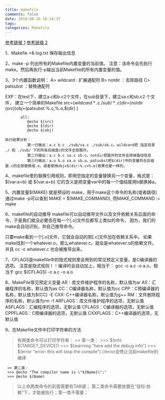 ```yaml
---
title: makefile
comments: false
date: 2018-08-10 16:14:37
tags:
categories: Makefile
---
```


[参考链接 1](https://blog.csdn.net/ruglcc/article/details/7814546/)
[参考链接 2](https://blog.csdn.net/stpeace/article/details/53054006)


1、Makefie >& log.txt 保存输出信息


2、make -p 列出所有的Makefile内置变量的当前值。
   注意：该命令会先执行make。然后再执行-p输出当前Makefile的所有内置变量的值。


3、3个内置函数说明：
   A> wildcard : 扩展通配符
   B> notdir   ：去除路径
   C> patsubst ：替换通配符

   EXP：在test下，建立a.c和b.c2个文件，在sub目录下，建立sa.c和sb.c2 个文件，
        建立一个简单的Makefile
           src=$(wildcard *.c ./sub/*.c)
           dir=$(notdir $(src))
           obj=$(patsubst %.c,%.o,$(dir) )

           all:
              @echo $(src)
              @echo $(dir)
              @echo $(obj)

	执行结果分析：
              第一行输出：a.c b.c ./sub/sa.c ./sub/sb.c。wildcard把 指定目录 ./ 和 ./sub/ 下的所有后缀是c的文件全部展开。
              第二行输出：a.c b.c sa.c sb.c。notdir把展开的文件去除掉路径信息
              第三行输出：a.o b.o sa.o sb.o。patsubst把$(dir)中的变量符合后缀是.c的全部替换成.o，或者使用obj=$(dir:%.c=%.o)效果也是一样的。


4、makefile里的替换引用规则，即用您指定的变量替换另一个变量，格式是：
   $(var:a=b) 或 ${var:a=b}
   它的含义是把变量var中的每一个值结尾用b替换掉a。


5、内置变量$(MAKE) 就是预设的 make，用于make这个命令的名称(或者路径)
   通过make -p可以查到 MAKE = $(MAKE\_COMMAND), 而MAKE\_COMMAND := make


6、makefile的自动推导
   makefile可以自动推导文件以及文件依赖关系后面的命令，于是我们就没必要去在每一个[.o]文件后都写上类似的命令，
   因为，我们的make会自动识别，并自己推导命令。

   只要make看到一个[.o]文件，它就会自动的把[.c]文件加在依赖关系中。
   如果make找到一个whatever.o，那么whatever.c，就会是whatever.o的依赖文件。并且 cc -c whatever.c 也会被推导出来。


7、CFLAGS是makefile中的隐式规则里会用到的常见预定义变量，是C编译器的选项。
   注意是隐式规则！！编译时会自动加上，相当于：
   gcc -c a.c -o a.o，相当于
   gcc $(CFLAGS) -c a.c -o a.o


8、MakeFile常见预定义变量
   AR：库文件维护程序的名称，默认值为ar
   AS：汇编程序的名称，默认值为as
   CC：C编译器名称，默认值为cc
   CPP：C预编译器的名称，默认值为$(CC) -E
   CXX: C++编译器名称，默认值为g++
   RM：文件删除程序的名称，默认值为rm -f
   ARFLAGS：库文件维护程序的选项，无默认值
   ASFLAGS：汇编程序的选项，无默认值
   CFLAGS：C编译器的选项，无默认值
   CPPFLAGS：C预编译器的选项，无默认值
   CXXFLAGS：C++编译器的选项，无默认值


9、在Makefile文件中打印字符串的方法
   > 有两类命令可以打印字符串：
     >> 第一类：
     >>> $(info $(TARGET_DEVICE))
     >>> $(warning "here add the debug info")
     >>> $(error "error: this will stop the compile") //error会停止当前makefile的编译

     >> 第二类：
     >>> @echo "The compiler name is \"${Name}\";"
     >>> @echo $(Name)
   > 以上命两类命令的前面需要有TAB键；
   > 第二类命令需要放置在“目标:依赖”下，才能被执行；第一类不需要；
